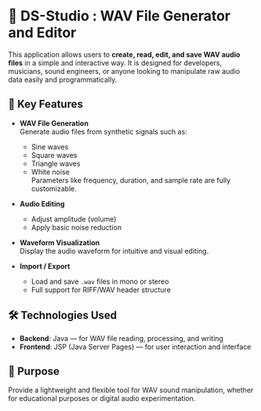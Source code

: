 # 🎵 DS-Studio : WAV File Generator and Editor

This application allows users to **create, read, edit, and save WAV audio files** in a simple and interactive way. It is designed for developers, musicians, sound engineers, or anyone looking to manipulate raw audio data easily and programmatically.

## 🧰 Key Features

- **WAV File Generation**  
  Generate audio files from synthetic signals such as:
  - Sine waves
  - Square waves
  - Triangle waves
  - White noise  
  Parameters like frequency, duration, and sample rate are fully customizable.

- **Audio Editing**
  - Adjust amplitude (volume)
  - Apply basic noise reduction

- **Waveform Visualization**  
  Display the audio waveform for intuitive and visual editing.

- **Import / Export**
  - Load and save `.wav` files in mono or stereo
  - Full support for RIFF/WAV header structure

## 🛠️ Technologies Used

- **Backend**: Java — for WAV file reading, processing, and writing
- **Frontend**: JSP (Java Server Pages) — for user interaction and interface

## 🎯 Purpose

Provide a lightweight and flexible tool for WAV sound manipulation, whether for educational purposes or digital audio experimentation.